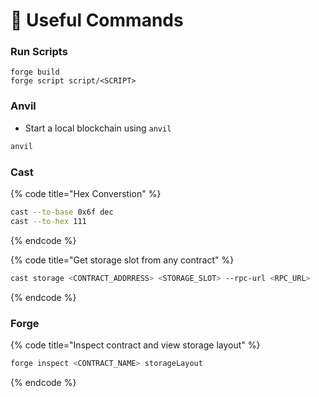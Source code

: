 # 🤝 Useful Commands

### Run Scripts

```
forge build
forge script script/<SCRIPT>
```

### Anvil

* Start a local blockchain using `anvil`

```bash
anvil
```

### Cast

{% code title="Hex Converstion" %}
```bash
cast --to-base 0x6f dec
cast --to-hex 111
```
{% endcode %}

{% code title="Get storage slot from any contract" %}
```bash
cast storage <CONTRACT_ADDRRESS> <STORAGE_SLOT> --rpc-url <RPC_URL>
```
{% endcode %}

### Forge

{% code title="Inspect contract and view storage layout" %}
```bash
forge inspect <CONTRACT_NAME> storageLayout
```
{% endcode %}
